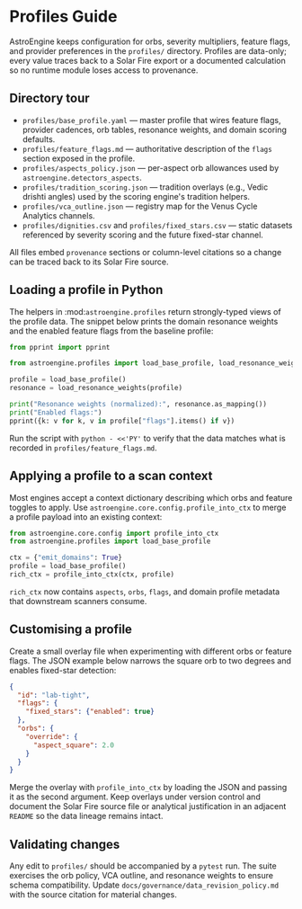 # Profiles Guide

AstroEngine keeps configuration for orbs, severity multipliers, feature
flags, and provider preferences in the ``profiles/`` directory. Profiles
are data-only; every value traces back to a Solar Fire export or a
documented calculation so no runtime module loses access to provenance.

## Directory tour

- ``profiles/base_profile.yaml`` — master profile that wires feature
  flags, provider cadences, orb tables, resonance weights, and domain
  scoring defaults.
- ``profiles/feature_flags.md`` — authoritative description of the
  ``flags`` section exposed in the profile.
- ``profiles/aspects_policy.json`` — per-aspect orb allowances used by
  ``astroengine.detectors_aspects``.
- ``profiles/tradition_scoring.json`` — tradition overlays (e.g., Vedic
  drishti angles) used by the scoring engine's tradition helpers.
- ``profiles/vca_outline.json`` — registry map for the Venus Cycle
  Analytics channels.
- ``profiles/dignities.csv`` and ``profiles/fixed_stars.csv`` — static
  datasets referenced by severity scoring and the future fixed-star
  channel.

All files embed ``provenance`` sections or column-level citations so a
change can be traced back to its Solar Fire source.

## Loading a profile in Python

The helpers in :mod:`astroengine.profiles` return strongly-typed views of
the profile data. The snippet below prints the domain resonance weights
and the enabled feature flags from the baseline profile:

```python
from pprint import pprint

from astroengine.profiles import load_base_profile, load_resonance_weights

profile = load_base_profile()
resonance = load_resonance_weights(profile)

print("Resonance weights (normalized):", resonance.as_mapping())
print("Enabled flags:")
pprint({k: v for k, v in profile["flags"].items() if v})
```

Run the script with ``python - <<'PY'`` to verify that the data matches
what is recorded in ``profiles/feature_flags.md``.

## Applying a profile to a scan context

Most engines accept a context dictionary describing which orbs and
feature toggles to apply. Use ``astroengine.core.config.profile_into_ctx``
to merge a profile payload into an existing context:

```python
from astroengine.core.config import profile_into_ctx
from astroengine.profiles import load_base_profile

ctx = {"emit_domains": True}
profile = load_base_profile()
rich_ctx = profile_into_ctx(ctx, profile)
```

``rich_ctx`` now contains ``aspects``, ``orbs``, ``flags``, and domain
profile metadata that downstream scanners consume.

## Customising a profile

Create a small overlay file when experimenting with different orbs or
feature flags. The JSON example below narrows the square orb to two
degrees and enables fixed-star detection:

```json
{
  "id": "lab-tight",
  "flags": {
    "fixed_stars": {"enabled": true}
  },
  "orbs": {
    "override": {
      "aspect_square": 2.0
    }
  }
}
```

Merge the overlay with ``profile_into_ctx`` by loading the JSON and
passing it as the second argument. Keep overlays under version control
and document the Solar Fire source file or analytical justification in
an adjacent ``README`` so the data lineage remains intact.

## Validating changes

Any edit to ``profiles/`` should be accompanied by a ``pytest`` run. The
suite exercises the orb policy, VCA outline, and resonance weights to
ensure schema compatibility. Update
``docs/governance/data_revision_policy.md`` with the source citation for
material changes.
